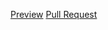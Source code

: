 [Preview](https://Tsekhmister.github.io/my-project/)
[Pull Request](https://github.com/Tsekhmister/my-project/pull/1/files)